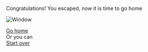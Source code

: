 Congratulations! You escaped, now it is time to go home 

![Window](https://www.publicdomainpictures.net/pictures/150000/nahled/casa-abbandonata.jpg)

[Go home](go-home.md)  
Or you can  
[Start over](../README.md)